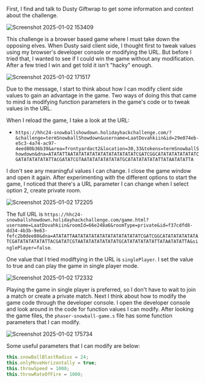 First, I find and talk to Dusty Giftwrap to get some information and context about the challenge. 

![Screenshot 2025-01-02 153409](https://github.com/user-attachments/assets/27643e79-b38a-4fac-8eb8-1048ae14338c)

This challenge is a browser based game where I must take down the opposing elves. When Dusty said client side, I thought first to tweak values using my browser's developer console or modifying the URL. But before I tried that, I wanted to see if I could win the game without any modification. After a few tried I win and get told it isn't "hacky" enough.

![Screenshot 2025-01-02 171517](https://github.com/user-attachments/assets/19c624aa-ae04-4e4e-9547-29ef078c1ea6)

Due to the message, I start to think about how I can modify client side values to gain an advantage in the game. Two ways of doing this that came to mind is modifying function parameters in the game's code or to tweak values in the URL. 

When I reload the game, I take a look at the URL: 
* ```https://hhc24-snowballshowdown.holidayhackchallenge.com/?&challenge=termSnowballShowdown&username=LaatDovahkiin&id=29e074eb-e5c3-4a74-ac97-4eed80b36b39&area=frontyardact2&location=30,33&tokens=termSnowballShowdown&dna=ATATATTAATATATATATATATATATATATATCGATCGGCATATATATATATATCGATATATATATATTACGATATCGTAATATATATATATATGCATATATATATATTATAATATATTA```

I don't see any meaningful values I can change. I close the game window and open it again. After experimenting with the different options to start the game, I noticed that there's a URL parameter I can change when I select option 2, create private room. 

![Screenshot 2025-01-02 172205](https://github.com/user-attachments/assets/343ea40c-9094-412f-8bf8-67953749012f)

The full URL is ```https://hhc24-snowballshowdown.holidayhackchallenge.com/game.html?username=LaatDovahkiin&roomId=66e248a6&roomType=private&id=f37cdfd8-dd34-4b3b-9e63-fefc2b0dee80&dna=ATATATTAATATATATATATATATATATATATCGATCGGCATATATATATATATCGATATATATATATTACGATATCGTAATATATATATATATGCATATATATATATTATAATATATTA&singlePlayer=false```. 

One value that I tried modiftying in the URL is ```singlePlayer```. I set the value to true and can play the game in single player mode. 

![Screenshot 2025-01-02 172332](https://github.com/user-attachments/assets/af1773c4-32a5-4924-a5bc-2c4e45357c3f)

Playing the game in single player is preferred, so I don't have to wait to join a match or create a private match. Next I think about how to modify the game code through the developer console. I open the developer console and look around in the code for function values I can modify. After looking the game files, the  ```phaser-snowball-game.s``` file has some function parameters that I can modify. 

![Screenshot 2025-01-02 175734](https://github.com/user-attachments/assets/2c98f463-b788-4d08-83da-5d1576772a42)

Some useful parameters that I can modify are below:

```javascript
this.snowBallBlastRadius = 24;
this.onlyMoveHorizontally = true;
this.throwSpeed = 1000;
this.throwRateOfFire = 1000;
```
